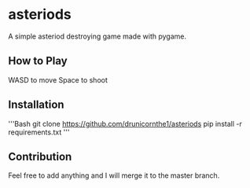 # asteriods
A simple asteriod destroying game made with pygame.

## How to Play

WASD to move
Space to shoot

## Installation

'''Bash
git clone https://github.com/drunicornthe1/asteriods
pip install -r requirements.txt
'''

## Contribution

Feel free to add anything and I will merge it to the master branch.
